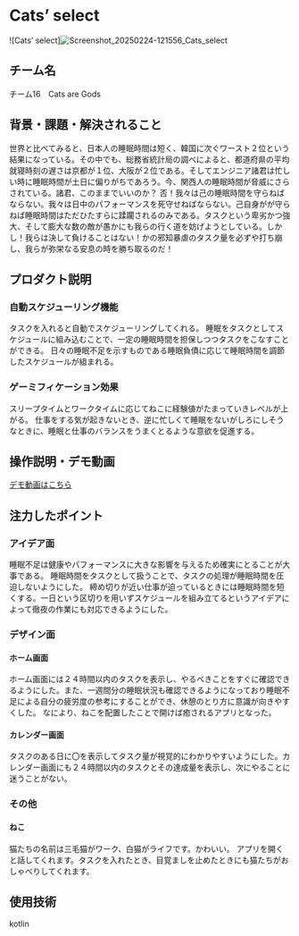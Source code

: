 # Cats’ select
<!-- プロダクト名に変更してください -->

![Cats’ select]![Screenshot_20250224-121556_Cats_select](https://github.com/user-attachments/assets/57ec8496-36ec-4fc2-88f5-7d32374b82ce)

<!-- プロダクト名・イメージ画像を差し変えてください -->


## チーム名
チーム16　Cats are Gods
<!-- チームIDとチーム名を入力してください -->


## 背景・課題・解決されること
世界と比べてみると、日本人の睡眠時間は短く、韓国に次ぐワースト２位という結果になっている。その中でも、総務省統計局の調べによると、都道府県の平均就寝時刻の遅さは京都が１位、大阪が２位である。そしてエンジニア諸君は忙しい時に睡眠時間が土日に偏りがちであろう。今、関西人の睡眠時間が脅威にさらされている。諸君、このままでいいのか？
否！我々は己の睡眠時間を守らねばならない。我々は日中のパフォーマンスを死守せねばならない。己自身がが守らねば睡眠時間はただひたすらに蹂躙されるのみである。タスクという卑劣かつ強大、そして膨大な数の敵が愚かにも我らの行く道を妨げようとしている。しかし！我らは決して負けることはない！かの邪知暴虐のタスク量を必ずや打ち崩し、我らが弥栄なる安息の時を勝ち取るのだ！
<!-- テーマ「関西をいい感じに」に対して、考案するプロダクトがどういった(Why)背景から思いついたのか、どのよう(What)な課題があり、どのよう(How)に解決するのかを入力してください -->


## プロダクト説明
### 自動スケジューリング機能
タスクを入れると自動でスケジューリングしてくれる。
睡眠をタスクとしてスケジュールに組み込むことで、一定の睡眠時間を担保しつつタスクをこなすことができる。
日々の睡眠不足を示すものである睡眠負債に応じて睡眠時間を調節したスケジュールが組まれる。
### ゲーミフィケーション効果
スリープタイムとワークタイムに応じてねこに経験値がたまっていきレベルが上がる。
仕事をする気が起きないとき、逆に忙しくて睡眠をないがしろにしそうなときに、睡眠と仕事のバランスをうまくとるような意欲を促進する。

<!-- 開発したプロダクトの説明を入力してください -->


## 操作説明・デモ動画
[デモ動画はこちら](https://www.youtube.com/watch?v=fbzGp0XJGq8)
<!-- 開発したプロダクトの操作説明について入力してください。また、操作説明デモ動画があれば、埋め込みやリンクを記載してください -->


## 注力したポイント

<!-- 開発したプロダクトの中で、特に注力して作成した箇所・ポイントについて入力してください -->
### アイデア面
睡眠不足は健康やパフォーマンスに大きな影響を与えるため確実にとることが大事である。
睡眠時間をタスクとして扱うことで、タスクの処理が睡眠時間を圧迫しないようにした。
締め切りが近い仕事が迫っているときには睡眠時間を短くする。一日という区切りを用いずスケジュールを組み立てるというアイデアによって徹夜の作業にも対応できるようにした。
### デザイン面
#### ホーム画面
ホーム画面には２４時間以内のタスクを表示し、やるべきことをすぐに確認できるようにした。また、一週間分の睡眠状況も確認できるようになっており睡眠不足による自分の疲労度の参考にすることができ、休憩のとり方に意識が向きやすくした。
なにより、ねこを配置したことで開けば癒されるアプリとなった。
#### カレンダー画面
タスクのある日に〇を表示してタスク量が視覚的にわかりやすいようにした。カレンダー画面にも２４時間以内のタスクとその達成量を表示し、次にやることに迷うことがない。

### その他
#### ねこ
猫たちの名前は三毛猫がワーク、白猫がライフです。かわいい。
アプリを開くと話してくれます。タスクを入れたとき、目覚ましを止めたときにも猫たちがおしゃべりしてくれます。


## 使用技術
kotlin
<!-- 使用技術を入力してください -->


<!--
markdownの記法はこちらを参照してください！
https://docs.github.com/ja/get-started/writing-on-github/getting-started-with-writing-and-formatting-on-github/basic-writing-and-formatting-syntax
-->
